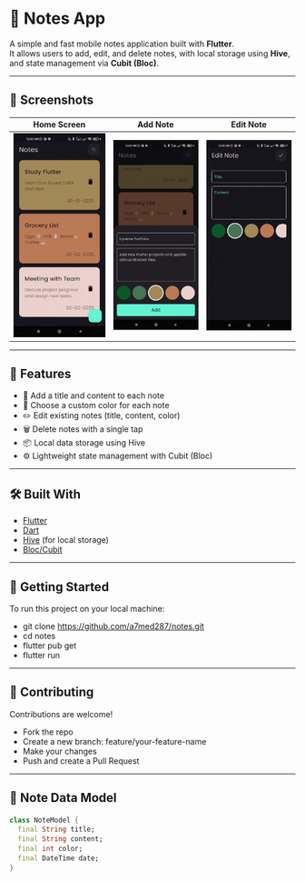 # 📝 Notes App

A simple and fast mobile notes application built with **Flutter**.  
It allows users to add, edit, and delete notes, with local storage using **Hive**, and state management via **Cubit (Bloc)**.

---

## 📸 Screenshots

| Home Screen | Add Note | Edit Note |
|-------------|----------|------------|
| ![Home](assets/screenshots/home.png) | ![Add](assets/screenshots/add.png) | ![Edit](assets/screenshots/edit.png) |

---

## 🚀 Features

- 📝 Add a title and content to each note
- 🎨 Choose a custom color for each note
- ✏️ Edit existing notes (title, content, color)
- 🗑️ Delete notes with a single tap
- 📦 Local data storage using Hive
- ⚙️ Lightweight state management with Cubit (Bloc)

---

## 🛠️ Built With

- [Flutter](https://flutter.dev )
- [Dart](https://dart.dev )
- [Hive](https://docs.hivedb.dev ) (for local storage)
- [Bloc/Cubit](https://bloclibrary.dev )

---

## 🚀 Getting Started

To run this project on your local machine:
- git clone https://github.com/a7med287/notes.git
- cd notes
- flutter pub get
- flutter run

---

## 🤝 Contributing

Contributions are welcome!
- Fork the repo
- Create a new branch: feature/your-feature-name
- Make your changes
- Push and create a Pull Request

---

## 📂 Note Data Model

```dart
class NoteModel {
  final String title;
  final String content;
  final int color;
  final DateTime date;
}

